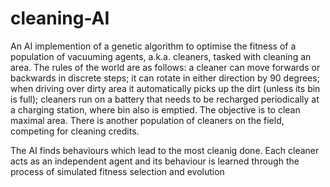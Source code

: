 # cleaning-AI
An AI implemention of a genetic algorithm to optimise the fitness of a population of vacuuming agents, a.k.a. cleaners, tasked with cleaning an area. The rules of the world are as 
follows: a cleaner can move forwards or backwards in discrete steps; it can rotate in either direction by 90 degrees; when driving over dirty area it automatically picks up the dirt 
(unless its bin is full); cleaners run on a battery that needs to be recharged periodically at a charging station, where bin also is emptied. The objective is to clean maximal area. 
There is another population of cleaners on the field, competing for cleaning credits. 

The AI finds behaviours which lead to the most cleanig done. Each cleaner acts as an independent agent and its behaviour is learned through the process of simulated fitness selection and evolution



